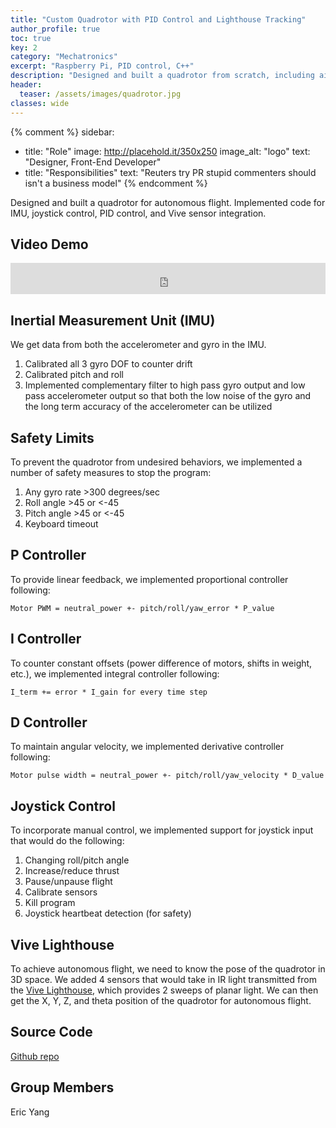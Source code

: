 ```yaml
---
title: "Custom Quadrotor with PID Control and Lighthouse Tracking"
author_profile: true
toc: true
key: 2
category: "Mechatronics"
excerpt: "Raspberry Pi, PID control, C++"
description: "Designed and built a quadrotor from scratch, including airframe design, sensor integration, and flight control software. The system fuses IMU data through a complementary filter to estimate orientation, implements cascaded PID controllers for stable flight, supports joystick teleoperation with safety limits, and integrates HTC Vive Lighthouse for precise 3D positioning to enable autonomous waypoint navigation."
header:
  teaser: /assets/images/quadrotor.jpg
classes: wide
---
```


{% comment %} 
sidebar:
  - title: "Role"
    image: http://placehold.it/350x250
    image_alt: "logo"
    text: "Designer, Front-End Developer"
  - title: "Responsibilities"
    text: "Reuters try PR stupid commenters should isn't a business model"
{% endcomment %} 

Designed and built a quadrotor for autonomous flight. Implemented code for IMU, joystick control, PID control, and Vive sensor integration. 

## Video Demo
<iframe
    width="100%"
    height="50px"
    src="https://www.youtube.com/embed/4o0iD1JMODs"
    frameborder="0"
    allow="autoplay; encrypted-media"
    allowfullscreen
>
</iframe>

## Inertial Measurement Unit (IMU)
We get data from both the accelerometer and gyro in the IMU. 
1. Calibrated all 3 gyro DOF to counter drift
2. Calibrated pitch and roll
3. Implemented complementary filter to high pass gyro output and low pass accelerometer output so that both the low noise of the gyro and the long term accuracy of the accelerometer can be utilized

## Safety Limits
To prevent the quadrotor from undesired behaviors, we implemented a number of safety measures to stop the program:
1. Any gyro rate >300 degrees/sec
2. Roll angle >45 or <-45
3. Pitch angle >45 or <-45
4. Keyboard timeout

## P Controller
To provide linear feedback, we implemented proportional controller following: 

`Motor PWM = neutral_power +- pitch/roll/yaw_error * P_value`

## I Controller
To counter constant offsets (power difference of motors, shifts in weight, etc.), we implemented integral controller following: 

`I_term += error * I_gain for every time step`

## D Controller
To maintain angular velocity, we implemented derivative controller following: 

`Motor pulse width = neutral_power +- pitch/roll/yaw_velocity * D_value`

## Joystick Control
To incorporate manual control, we implemented support for joystick input that would do the following:
1. Changing roll/pitch angle
2. Increase/reduce thrust
3. Pause/unpause flight
4. Calibrate sensors
5. Kill program
6. Joystick heartbeat detection (for safety)

## Vive Lighthouse
To achieve autonomous flight, we need to know the pose of the quadrotor in 3D space. We added 4 sensors that would take in IR light transmitted from the [Vive Lighthouse](https://www.vive.com/us/accessory/base-station/), which provides 2 sweeps of planar light. We can then get the X, Y, Z, and theta position of the quadrotor for autonomous flight. 

## Source Code
[Github repo](https://github.com/EricYYang2022/CS410-Quad04)

## Group Members
Eric Yang